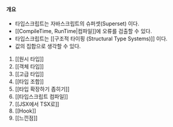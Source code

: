 #### 개요
- 타입스크립트는 자바스크립트의 슈퍼셋(Superset) 이다.
- [[CompileTime, RunTime|컴파일]]에 오류를 검출할 수 있다.
- 타입스크립트는 [[구조적 타이핑 (Structural Type Systems)]] 이다.
- 값의 집합으로 생각할 수 있다.

1. [[원시 타입]] 
2. [[객체 타입]]
3. [[고급 타입]]
4. [[타입 조합]]
5. [[타입 확장하기 좁히기]]
6. [[타입스크립트 컴파일]]
7. [[JSX에서 TSX로]]
8. [[Hook]]
9. [[느낀점]]

